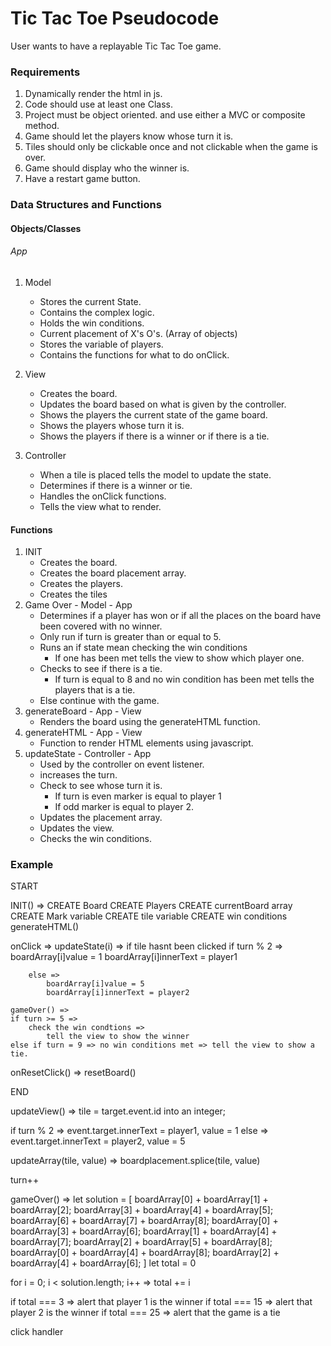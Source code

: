 # Tic Tac Toe Pseudocode

User wants to have a replayable Tic Tac Toe game.

### Requirements
1. Dynamically render the html in js.
2. Code should use at least one Class.
3. Project must be object oriented. and use either a MVC or composite method.
4. Game should let the players know whose turn it is.
5. Tiles should only be clickable once and not clickable when the game is over.
6. Game should display who the winner is.
7. Have a restart game button.

### Data Structures and Functions

#### Objects/Classes

###### App
1. Model
    - Stores the current State.
    - Contains the complex logic.
    - Holds the win conditions.
    - Current placement of X's O's. (Array of objects)
    - Stores the variable of players.
    - Contains the functions for what to do onClick.

2. View
    - Creates the board.
    - Updates the board based on what is given by the controller.
    - Shows the players the current state of the game board.
    - Shows the players whose turn it is.
    - Shows the players if there is a winner or if there is a tie.

3. Controller
    - When a tile is placed tells the model to update the state.
    - Determines if there is a winner or tie.
    - Handles the onClick functions.
    - Tells the view what to render.

#### Functions

1. INIT
    - Creates the board.
    - Creates the board placement array.
    - Creates the players.
    - Creates the tiles
2. Game Over - Model - App
    - Determines if a player has won or if all the places on the board have been covered with no winner.
    - Only run if turn is greater than or equal to 5.
    - Runs an if state mean checking the win conditions
        - If one has been met tells the view to show which player one.
    - Checks to see if there is a tie.
        - If turn is equal to 8 and no win condition has been met tells the players that is a tie.
    - Else continue with the game.
3. generateBoard - App - View
    - Renders the board using the generateHTML function.
4. generateHTML - App - View
    - Function to render HTML elements using javascript.
5. updateState - Controller - App
    - Used by the controller on event listener.
    - increases the turn.
    - Check to see whose turn it is.
        - If turn is even marker is equal to player 1
        - If odd marker is equal to player 2.
    - Updates the placement array.
    - Updates the view.
    - Checks the win conditions.


### Example

START

INIT() =>
CREATE Board
CREATE Players
CREATE currentBoard array
CREATE Mark variable
CREATE tile variable
CREATE win conditions
generateHTML()

onClick =>
updateState(i) =>
    if tile hasnt been clicked
        if turn % 2 => 
            boardArray[i]value = 1
            boardArray[i]innerText = player1

        else =>
            boardArray[i]value = 5
            boardArray[i]innerText = player2

    gameOver() =>
    if turn >= 5 => 
        check the win condtions => 
            tell the view to show the winner
    else if turn = 9 => no win conditions met => tell the view to show a tie.

onResetClick() =>
resetBoard()

END

updateView() =>
tile = target.event.id into an integer;

if turn % 2 => event.target.innerText = player1, value = 1
else => event.target.innerText = player2, value = 5

updateArray(tile, value) =>
boardplacement.splice(tile, value)

turn++

gameOver() =>
let solution = [
    boardArray[0] + boardArray[1] + boardArray[2];
    boardArray[3] + boardArray[4] + boardArray[5];
    boardArray[6] + boardArray[7] + boardArray[8];
    boardArray[0] + boardArray[3] + boardArray[6];
    boardArray[1] + boardArray[4] + boardArray[7];
    boardArray[2] + boardArray[5] + boardArray[8];
    boardArray[0] + boardArray[4] + boardArray[8];
    boardArray[2] + boardArray[4] + boardArray[6];
]
let total = 0

for i = 0; i < solution.length; i++ =>
total += i

if total === 3 => alert that player 1 is the winner
if total === 15 => alert that player 2 is the winner
if total === 25 => alert that the game is a tie

click handler




